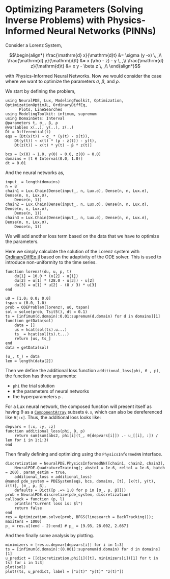 # Optimizing Parameters (Solving Inverse Problems) with Physics-Informed Neural Networks (PINNs)

Consider a Lorenz System,

```math
\begin{align*}
    \frac{\mathrm{d} x}{\mathrm{d}t} &= \sigma (y -x) \, ,\\
    \frac{\mathrm{d} y}{\mathrm{d}t} &= x (\rho - z) - y \, ,\\
    \frac{\mathrm{d} z}{\mathrm{d}t} &= x y - \beta z \, ,\\
\end{align*}
```

with Physics-Informed Neural Networks. Now we would consider the case where we want to optimize the parameters $\sigma$, $\beta$, and $\rho$.

We start by defining the problem,

```@example param_estim
using NeuralPDE, Lux, ModelingToolkit, Optimization, OptimizationOptimJL, OrdinaryDiffEq,
      Plots, LineSearches
using ModelingToolkit: infimum, supremum
using DomainSets: Interval
@parameters t, σ_, β, ρ
@variables x(..), y(..), z(..)
Dt = Differential(t)
eqs = [Dt(x(t)) ~ σ_ * (y(t) - x(t)),
    Dt(y(t)) ~ x(t) * (ρ - z(t)) - y(t),
    Dt(z(t)) ~ x(t) * y(t) - β * z(t)]

bcs = [x(0) ~ 1.0, y(0) ~ 0.0, z(0) ~ 0.0]
domains = [t ∈ Interval(0.0, 1.0)]
dt = 0.01
```

And the neural networks as,

```@example param_estim
input_ = length(domains)
n = 8
chain1 = Lux.Chain(Dense(input_, n, Lux.σ), Dense(n, n, Lux.σ), Dense(n, n, Lux.σ),
    Dense(n, 1))
chain2 = Lux.Chain(Dense(input_, n, Lux.σ), Dense(n, n, Lux.σ), Dense(n, n, Lux.σ),
    Dense(n, 1))
chain3 = Lux.Chain(Dense(input_, n, Lux.σ), Dense(n, n, Lux.σ), Dense(n, n, Lux.σ),
    Dense(n, 1))
```

We will add another loss term based on the data that we have to optimize the parameters.

Here we simply calculate the solution of the Lorenz system with [OrdinaryDiffEq.jl](https://docs.sciml.ai/DiffEqDocs/stable/tutorials/ode_example/#Example-2:-Solving-Systems-of-Equations) based on the adaptivity of the ODE solver. This is used to introduce non-uniformity to the time series.

```@example param_estim
function lorenz!(du, u, p, t)
    du[1] = 10.0 * (u[2] - u[1])
    du[2] = u[1] * (28.0 - u[3]) - u[2]
    du[3] = u[1] * u[2] - (8 / 3) * u[3]
end

u0 = [1.0; 0.0; 0.0]
tspan = (0.0, 1.0)
prob = ODEProblem(lorenz!, u0, tspan)
sol = solve(prob, Tsit5(), dt = 0.1)
ts = [infimum(d.domain):0.01:supremum(d.domain) for d in domains][1]
function getData(sol)
    data = []
    us = hcat(sol(ts).u...)
    ts_ = hcat(sol(ts).t...)
    return [us, ts_]
end
data = getData(sol)

(u_, t_) = data
len = length(data[2])
```

Then we define the additional loss function `additional_loss(phi, θ , p)`, the function has
three arguments:

  - `phi` the trial solution
  - `θ` the parameters of neural networks
  - the hyperparameters `p` .

For a Lux neural network, the composed function will present itself as having θ as a
[`ComponentArray`](https://github.com/jonniedie/ComponentArrays.jl)
subsets `θ.x`, which can also be dereferenced like `θ[:x]`. Thus, the additional
loss looks like:

```@example param_estim
depvars = [:x, :y, :z]
function additional_loss(phi, θ, p)
    return sum(sum(abs2, phi[i](t_, θ[depvars[i]]) .- u_[[i], :]) / len for i in 1:1:3)
end
```

Then finally defining and optimizing using the `PhysicsInformedNN` interface.

```@example param_estim
discretization = NeuralPDE.PhysicsInformedNN([chain1, chain2, chain3],
    NeuralPDE.QuadratureTraining(; abstol = 1e-6, reltol = 1e-6, batch = 200), param_estim = true,
    additional_loss = additional_loss)
@named pde_system = PDESystem(eqs, bcs, domains, [t], [x(t), y(t), z(t)], [σ_, ρ, β],
    defaults = Dict([p .=> 1.0 for p in [σ_, ρ, β]]))
prob = NeuralPDE.discretize(pde_system, discretization)
callback = function (p, l)
    println("Current loss is: $l")
    return false
end
res = Optimization.solve(prob, BFGS(linesearch = BackTracking()); maxiters = 1000)
p_ = res.u[(end - 2):end] # p_ = [9.93, 28.002, 2.667]
```

And then finally some analysis by plotting.

```@example param_estim
minimizers = [res.u.depvar[depvars[i]] for i in 1:3]
ts = [infimum(d.domain):(0.001):supremum(d.domain) for d in domains][1]
u_predict = [[discretization.phi[i]([t], minimizers[i])[1] for t in ts] for i in 1:3]
plot(sol)
plot!(ts, u_predict, label = ["x(t)" "y(t)" "z(t)"])
```
